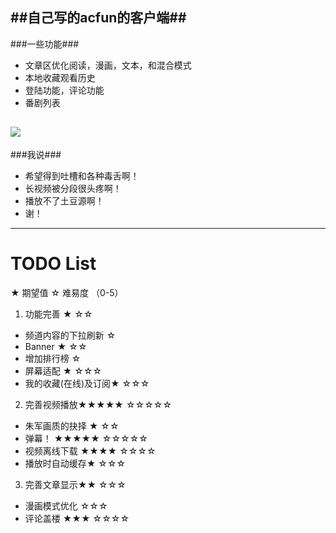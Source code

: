##自己写的acfun的客户端##
---

###一些功能###
* 文章区优化阅读，漫画，文本，和混合模式
* 本地收藏观看历史
* 登陆功能，评论功能
* 番剧列表

<a href="https://play.google.com/store/apps/details?id=tv.avfun"><img src="http://www.android.com/images/brand/get_it_on_play_logo_large.png"/></a>
---

###我说###
 * 希望得到吐槽和各种毒舌啊！
 * 长视频被分段很头疼啊！
 * 播放不了土豆源啊！
 * 谢！

---

TODO List
==========
★ 期望值 ☆ 难易度 （0-5）

1. 功能完善 ★ ☆☆

- 频道内容的下拉刷新  ☆
- Banner ★ ☆☆
- 增加排行榜 ☆
- 屏幕适配 ★ ☆☆☆
- 我的收藏(在线)及订阅★ ☆☆☆

2. 完善视频播放★★★★★ ☆☆☆☆☆

- 朱军画质的抉择 ★ ☆☆
- 弹幕！ ★★★★★ ☆☆☆☆☆
- 视频离线下载 ★★★★ ☆☆☆☆
- 播放时自动缓存★ ☆☆☆

3. 完善文章显示★★ ☆☆☆

- 漫画模式优化 ☆☆☆
- 评论盖楼 ★★★ ☆☆☆☆
